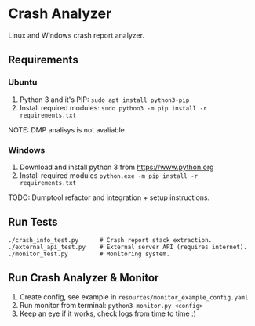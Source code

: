 # Crash Analyzer

Linux and Windows crash report analyzer.


## Requirements

### Ubuntu

1. Python 3 and it's PIP: `sudo apt install python3-pip`
2. Install required modules: `sudo python3 -m pip install -r requirements.txt`

NOTE: DMP analisys is not avaliable.

### Windows

1. Download and install python 3 from https://www.python.org
2. Install required modules `python.exe -m pip install -r requirements.txt`

TODO: Dumptool refactor and integration + setup instructions.

## Run Tests
```
./crash_info_test.py      # Crash report stack extraction.
./external_api_test.py    # External server API (requires internet).
./monitor_test.py         # Monitoring system.
```

## Run Crash Analyzer & Monitor

1. Create config, see example in `resources/monitor_example_config.yaml`
2. Run monitor from terminal: `python3 monitor.py <config>`
3. Keep an eye if it works, check logs from time to time :)
